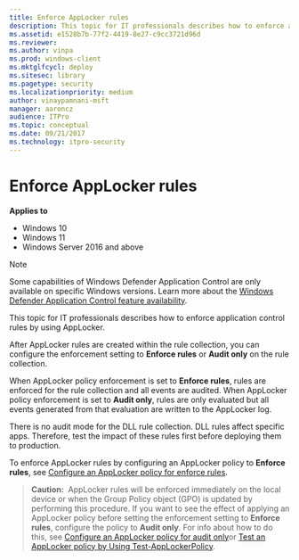 ```yaml
---
title: Enforce AppLocker rules 
description: This topic for IT professionals describes how to enforce application control rules by using AppLocker.
ms.assetid: e1528b7b-77f2-4419-8e27-c9cc3721d96d
ms.reviewer: 
ms.author: vinpa
ms.prod: windows-client
ms.mktglfcycl: deploy
ms.sitesec: library
ms.pagetype: security
ms.localizationpriority: medium
author: vinaypamnani-msft
manager: aaroncz
audience: ITPro
ms.topic: conceptual
ms.date: 09/21/2017
ms.technology: itpro-security
---
```


# Enforce AppLocker rules

**Applies to**

- Windows 10
- Windows 11
- Windows Server 2016 and above

>[!NOTE]
>Some capabilities of Windows Defender Application Control are only available on specific Windows versions. Learn more about the [Windows Defender Application Control feature availability](/windows/security/threat-protection/windows-defender-application-control/feature-availability).

This topic for IT professionals describes how to enforce application control rules by using AppLocker.

After AppLocker rules are created within the rule collection, you can configure the enforcement setting to **Enforce rules** or **Audit only** on the rule collection.

When AppLocker policy enforcement is set to **Enforce rules**, rules are enforced for the rule collection and all events are audited. When AppLocker policy enforcement is set to **Audit only**, rules are only evaluated but all events generated from that evaluation are written to the AppLocker log.

There is no audit mode for the DLL rule collection. DLL rules affect specific apps. Therefore, test the impact of these rules first before deploying them to production.

To enforce AppLocker rules by configuring an AppLocker policy to **Enforce rules**, see [Configure an AppLocker policy for enforce rules](configure-an-applocker-policy-for-enforce-rules.md).

>**Caution:**  AppLocker rules will be enforced immediately on the local device or when the Group Policy object (GPO) is updated by performing this procedure. If you want to see the effect of applying an AppLocker policy before setting the enforcement setting to **Enforce rules**, configure the policy to **Audit only**. For info about how to do this, see [Configure an AppLocker policy for audit only](configure-an-applocker-policy-for-audit-only.md)or [Test an AppLocker policy by Using Test-AppLockerPolicy](test-an-applocker-policy-by-using-test-applockerpolicy.md).
 
 
 
